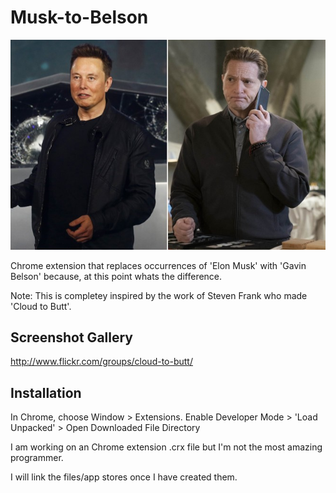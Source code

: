 Musk-to-Belson
=============

![](musk-belson.jpg)

Chrome extension that replaces occurrences of 'Elon Musk' with 'Gavin Belson' because, at this point whats the difference.

Note:
This is completey inspired by the work of Steven Frank who made 'Cloud to Butt'.

Screenshot Gallery
------------------

http://www.flickr.com/groups/cloud-to-butt/

Installation
------------

In Chrome, choose Window > Extensions. 
Enable Developer Mode > 'Load Unpacked' > Open Downloaded File Directory

I am working on an Chrome extension .crx file but I'm not the most amazing programmer.

I will link the files/app stores once I have created them.